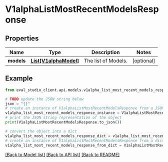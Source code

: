 # V1alphaListMostRecentModelsResponse


## Properties

Name | Type | Description | Notes
------------ | ------------- | ------------- | -------------
**models** | [**List[V1alphaModel]**](V1alphaModel.md) | The list of Models. | [optional] 

## Example

```python
from eval_studio_client.api.models.v1alpha_list_most_recent_models_response import V1alphaListMostRecentModelsResponse

# TODO update the JSON string below
json = "{}"
# create an instance of V1alphaListMostRecentModelsResponse from a JSON string
v1alpha_list_most_recent_models_response_instance = V1alphaListMostRecentModelsResponse.from_json(json)
# print the JSON string representation of the object
print(V1alphaListMostRecentModelsResponse.to_json())

# convert the object into a dict
v1alpha_list_most_recent_models_response_dict = v1alpha_list_most_recent_models_response_instance.to_dict()
# create an instance of V1alphaListMostRecentModelsResponse from a dict
v1alpha_list_most_recent_models_response_from_dict = V1alphaListMostRecentModelsResponse.from_dict(v1alpha_list_most_recent_models_response_dict)
```
[[Back to Model list]](../README.md#documentation-for-models) [[Back to API list]](../README.md#documentation-for-api-endpoints) [[Back to README]](../README.md)



